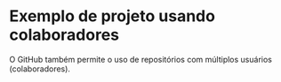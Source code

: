 # Exemplo de projeto usando colaboradores

O GitHub também permite o uso de repositórios com múltiplos usuários (colaboradores).
